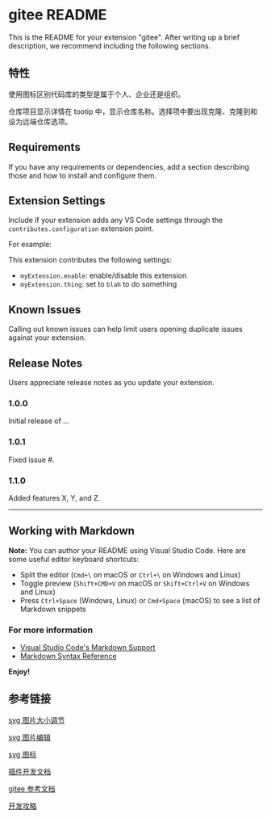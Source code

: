 # gitee README

This is the README for your extension "gitee". After writing up a brief description, we recommend including the following sections.

## 特性

使用图标区别代码库的类型是属于个人、企业还是组织。

仓库项目显示详情在 tootip 中，显示仓库名称。选择项中要出现克隆、克隆到和设为远端仓库选项。

## Requirements

If you have any requirements or dependencies, add a section describing those and how to install and configure them.

## Extension Settings

Include if your extension adds any VS Code settings through the `contributes.configuration` extension point.

For example:

This extension contributes the following settings:

- `myExtension.enable`: enable/disable this extension
- `myExtension.thing`: set to `blah` to do something

## Known Issues

Calling out known issues can help limit users opening duplicate issues against your extension.

## Release Notes

Users appreciate release notes as you update your extension.

### 1.0.0

Initial release of ...

### 1.0.1

Fixed issue #.

### 1.1.0

Added features X, Y, and Z.

---

## Working with Markdown

**Note:** You can author your README using Visual Studio Code. Here are some useful editor keyboard shortcuts:

- Split the editor (`Cmd+\` on macOS or `Ctrl+\` on Windows and Linux)
- Toggle preview (`Shift+CMD+V` on macOS or `Shift+Ctrl+V` on Windows and Linux)
- Press `Ctrl+Space` (Windows, Linux) or `Cmd+Space` (macOS) to see a list of Markdown snippets

### For more information

- [Visual Studio Code's Markdown Support](http://code.visualstudio.com/docs/languages/markdown)
- [Markdown Syntax Reference](https://help.github.com/articles/markdown-basics/)

**Enjoy!**

## 参考链接

[svg 图片大小调节](https://www.iloveimg.com/zh-cn/resize-image)

[svg 图片编辑](https://c.runoob.com/more/svgeditor/#ungroup)

[svg 图标](https://www.flaticon.com/search?word=login)

[插件开发文档](https://liiked.github.io/VS-Code-Extension-Doc-ZH)

[gitee 参考文档](https://gitee.com/GitGroup/atom-gitee/blob/master/lib)

[开发攻略](http://blog.haoji.me/vscode-plugin-webview.html)

